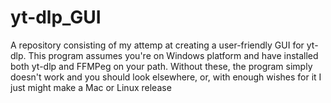 # yt-dlp_GUI
A repository consisting of my attemp at creating a user-friendly GUI for yt-dlp. 
This program assumes you're on Windows platform and have installed both yt-dlp and FFMPeg on your path. 
Without these, the program simply doesn't work and you should look elsewhere, or, with enough wishes for it I just might make a Mac or Linux release